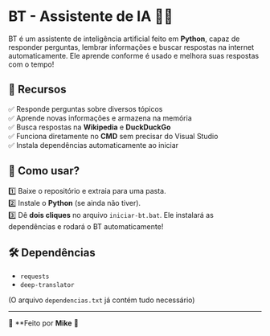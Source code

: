 # **BT - Assistente de IA** 🤖💬  

BT é um assistente de inteligência artificial feito em **Python**, capaz de responder perguntas, lembrar informações e buscar respostas na internet automaticamente. Ele aprende conforme é usado e melhora suas respostas com o tempo!  

## 🔧 **Recursos**  
✅ Responde perguntas sobre diversos tópicos  
✅ Aprende novas informações e armazena na memória  
✅ Busca respostas na **Wikipedia** e **DuckDuckGo**  
✅ Funciona diretamente no **CMD** sem precisar do Visual Studio  
✅ Instala dependências automaticamente ao iniciar  

## 🚀 **Como usar?**  
1️⃣ Baixe o repositório e extraia para uma pasta.  
2️⃣ Instale o **Python** (se ainda não tiver).  
3️⃣ Dê **dois cliques** no arquivo `iniciar-bt.bat`. Ele instalará as dependências e rodará o BT automaticamente!  

## 🛠 **Dependências**  
- `requests`  
- `deep-translator`  

(O arquivo `dependencias.txt` já contém tudo necessário)  

---

🔹 **Feito por **Mike** 🚀  
